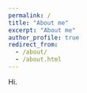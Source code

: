 ```yaml
---
permalink: /
title: "About me"
excerpt: "About me"
author_profile: true
redirect_from: 
  - /about/
  - /about.html
---
```


Hi.